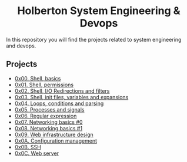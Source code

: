 <h1 align="center">Holberton System Engineering & Devops</h1>
In this repository you will find the projects related to system engineering and devops.

## Projects
* [0x00. Shell, basics](https://github.com/jhonaRiver/holberton-system_engineering-devops/tree/main/0x00-shell_basics)
* [0x01. Shell, permissions](https://github.com/jhonaRiver/holberton-system_engineering-devops/tree/main/0x01-shell_permissions)
* [0x02. Shell, I/O Redirections and filters](https://github.com/jhonaRiver/holberton-system_engineering-devops/tree/main/0x02-shell_redirections)
* [0x03. Shell, init files, variables and expansions](https://github.com/jhonaRiver/holberton-system_engineering-devops/tree/main/0x03-shell_variables_expansions)
* [0x04. Loops, conditions and parsing](https://github.com/jhonaRiver/holberton-system_engineering-devops/tree/main/0x04-loops_conditions_and_parsing)
* [0x05. Processes and signals](https://github.com/jhonaRiver/holberton-system_engineering-devops/tree/main/0x05-processes_and_signals)
* [0x06. Regular expression](https://github.com/jhonaRiver/holberton-system_engineering-devops/tree/main/0x06-regular_expressions)
* [0x07. Networking basics #0](https://github.com/jhonaRiver/holberton-system_engineering-devops/tree/main/0x07-networking_basics)
* [0x08. Networking basics #1](https://github.com/jhonaRiver/holberton-system_engineering-devops/tree/main/0x08-networking_basics_2)
* [0x09. Web infrastructure design](https://github.com/jhonaRiver/holberton-system_engineering-devops/tree/main/0x09-web_infrastructure_design)
* [0x0A. Configuration management](https://github.com/jhonaRiver/holberton-system_engineering-devops/tree/main/0x0A-configuration_management)
* [0x0B. SSH](https://github.com/jhonaRiver/holberton-system_engineering-devops/tree/main/0x0B-ssh)
* [0x0C. Web server](https://github.com/jhonaRiver/holberton-system_engineering-devops/tree/main/0x0C-web_server)
